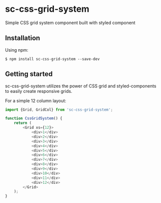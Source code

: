 # sc-css-grid-system

Simple CSS grid system component built with styled component

## Installation

Using npm:

```
$ npm install sc-css-grid-system --save-dev
```

## Getting started

sc-css-grid-system utilizes the power of CSS grid and styled-components to easily create responsive grids.

For a simple 12 column layout:

```javascript
import {Grid, GridCol} from 'sc-css-grid-system';

function CssGridSystem() {
    return (
        <Grid xs={12}>
            <div>1</div>
            <div>2</div>
            <div>3</div>
            <div>4</div>
            <div>5</div>
            <div>6</div>
            <div>7</div>
            <div>8</div>
            <div>9</div>
            <div>10</div>
            <div>11</div>
            <div>12</div>
        </Grid>
    );
}
```
